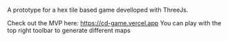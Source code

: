 A prototype for a hex tile based game develloped with ThreeJs. 

Check out the MVP here: https://cd-game.vercel.app
You can play with the top right toolbar to generate different maps
